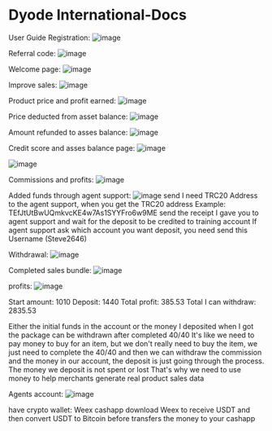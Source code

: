 # Dyode International-Docs
User Guide
Registration:
![image](https://github.com/user-attachments/assets/377e79cd-7a41-4f7e-a588-1767e75a263c)

Referral code:
![image](https://github.com/user-attachments/assets/15c5e650-1052-4c7d-9dca-07e9f1a08059)

Welcome page:
![image](https://github.com/user-attachments/assets/ef07935f-86aa-4c27-b4a7-5b195a33b599)

Improve sales:
![image](https://github.com/user-attachments/assets/696f8352-63ed-43a4-9682-6d09cfd03970)

Product price and profit earned:
![image](https://github.com/user-attachments/assets/550a6876-52ad-409a-ad3b-cf26ccf0e3e7)

Price deducted from asset balance:
![image](https://github.com/user-attachments/assets/7a75e67f-1d57-4942-9972-8010fe2fdd45)

Amount refunded to asses balance:
![image](https://github.com/user-attachments/assets/a7e76624-aae3-41db-9e31-f97a2711b25c)

Credit score and asses balance page:
![image](https://github.com/user-attachments/assets/e682f077-8cf3-4664-abfd-2a5871ec3b79)

![image](https://github.com/user-attachments/assets/5c6c6f6c-d3d3-4b12-b7dc-f6449199c6d7)

Commissions and profits:
![image](https://github.com/user-attachments/assets/f5b1e929-aa54-4b00-bb02-30a9f9e2f989)

Added funds through agent support:
![image](https://github.com/user-attachments/assets/a1db654c-c243-4fe5-a6cd-4fe4f2076ba9)
send I need TRC20 Address to the agent support, when you get the TRC20 address
Example: TEfJtUtBwUQmkvcKE4w7As1SYYFro6w9ME
send the receipt I gave you to agent support and wait for the deposit to be credited to training account
If agent support ask which account you want deposit, you need send this Username (Steve2646)

Withdrawal:
![image](https://github.com/user-attachments/assets/fca9b010-96f1-4bb0-8c8e-08564f10f06a)

Completed sales bundle:
![image](https://github.com/user-attachments/assets/3dcf56c0-7486-4578-bab9-ee211bb48922)

profits:
![image](https://github.com/user-attachments/assets/c0aaf83c-d2d8-47fe-946f-ecf1796290c2)

Start amount: 1010
Deposit: 1440
Total profit: 385.53
Total I can withdraw: 2835.53

Either the initial funds in the account or the money I deposited when I got the package can be withdrawn after completed 40/40
It's like we need to pay money to buy for an item, but we don't really need to buy the item, we just need to complete the 40/40 and then we can withdraw the commission and the money in our account, the deposit is just going through the process. The money we deposit is not spent or lost
That's why we need to use money to help merchants generate real product sales data

Agents account: 
![image](https://github.com/user-attachments/assets/f63b139a-ca08-44ff-b11a-0d7b2707ccfa)

have crypto wallet: Weex
cashapp
download Weex to receive USDT and then convert USDT to Bitcoin before transfers the money to your cashapp







